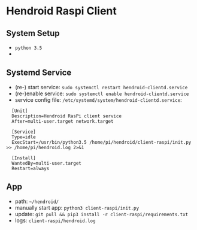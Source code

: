 # Hendroid Raspi Client
## System Setup
- `python 3.5`
-

## Systemd Service
- (re-) start service: `sudo systemctl restart hendroid-clientd.service`
- (re-)enable service: `sudo systemctl enable hendroid-clientd.service`
- service config file: `/etc/systemd/system/hendroid-clientd.service`:
```
  [Unit]
  Description=Hendroid RasPi client service
  After=multi-user.target network.target

  [Service]
  Type=idle
  ExecStart=/usr/bin/python3.5 /home/pi/hendroid/client-raspi/init.py >> /home/pi/hendroid.log 2>&1

  [Install]
  WantedBy=multi-user.target
  Restart=always
```

## App
- path: `~/hendroid/`
- manually start app: `python3 client-raspi/init.py`
- update: `git pull && pip3 install -r client-raspi/requirements.txt`
- logs: `client-raspi/hendroid.log`
